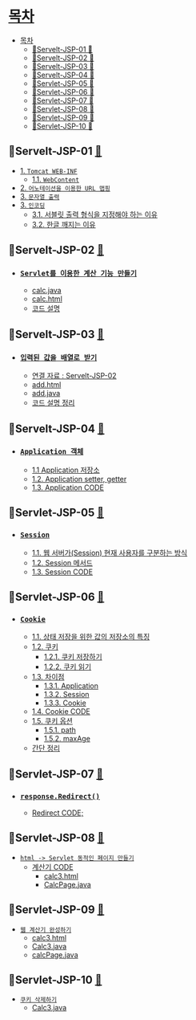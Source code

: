 # [목차](#목차)
- [목차](#목차)
  - [🎈Servelt-JSP-01 📁](#servelt-jsp-01-)
  - [🎈Servelt-JSP-02 📁](#servelt-jsp-02-)
  - [🎈Servelt-JSP-03 📁](#servelt-jsp-03-)
  - [🎈Servelt-JSP-04 📁](#servelt-jsp-04-)
  - [🎈Servlet-JSP-05 📁](#servlet-jsp-05-)
  - [🎈Servlet-JSP-06 📁](#servlet-jsp-06-)
  - [🎈Servlet-JSP-07 📁](#servlet-jsp-07-)
  - [🎈Servlet-JSP-08 📁](#servlet-jsp-08-)
  - [🎈Servlet-JSP-09 📁](#servlet-jsp-09-)
  - [🎈Servlet-JSP-10 📁](#servlet-jsp-10-)

## 🎈Servelt-JSP-01 [📁](Servelt-JSP-01.md)
- [1. `Tomcat WEB-INF`](#1-tomcat-web-inf)
  - [1.1. `WebContent`](#11-webcontent)
- [2. `어노테이션을 이용한 URL 맵핑`](#2-어노테이션을-이용한-url-맵핑)
- [3. `문자열 출력`](#3-문자열-출력)
- [3. `인코딩`](#3-인코딩)
  - [3.1. 서블릿 출력 형식을 지정해야 하는 이유](#31-서블릿-출력-형식을-지정해야-하는-이유)
  - [3.2. 한글 깨지는 이유](#32-한글-깨지는-이유)

## 🎈Servelt-JSP-02 [📁](Servelt-JSP-02.md)
- ### [`Servlet를 이용한 계산 기능 만들기`](#servlet를-이용한-계산-기능-만들기)
  - [calc.java](#calcjava)
  - [calc.html](#calchtml)
  - [코드 설명](#코드-설명)

## 🎈Servelt-JSP-03 [📁](Servelt-JSP-03.md)
- ### [`입력된 값을 배열로 받기`](#입력된-값을-배열로-받기)
    - [연결 자료 : Servelt-JSP-02](#연결-자료--servelt-jsp-02)
  - [add.html](#addhtml)
  - [add.java](#addjava)
  - [코드 설명 정리](#코드-설명-정리)

## 🎈Servelt-JSP-04 [📁](Servelt-JSP-04.md)
- ### [`Application 객체`](#application-객체)
	- [1.1 Application 저장소](#11-application-저장소)
	- [1.2. Application setter, getter](#12-application-setter-getter)
	- [1.3. Application CODE](#13-application-code)

## 🎈Servlet-JSP-05 [📁](Servlet-JSP-05.md)
- ### [`Session`](#1-session)
	- [1.1. 웹 서버가(Session) 현재 사용자를 구분하는 방식](#11-웹-서버가session-현재-사용자를-구분하는-방식)
	- [1.2. Session 메서드](#12-session-메서드)
	- [1.3. Session CODE](#13-session-code)


## 🎈Servlet-JSP-06 [📁](Servlet-JSP-06.md)
- ### [`Cookie`](#cookie)
  - [1.1. 상태 저장을 위한 값의 저장소의 특징](#11-상태-저장을-위한-값의-저장소의-특징)
  - [1.2. 쿠키](#12-쿠키)
    - [1.2.1. 쿠키 저장하기](#121-쿠키-저장하기)
    - [1.2.2. 쿠키 읽기](#122-쿠키-읽기)
  - [1.3. 차이점](#13-차이점)
    - [1.3.1. Application](#131-application)
    - [1.3.2. Session](#132-session)
    - [1.3.3. Cookie](#133-cookie)
  - [1.4. Cookie CODE](#14-cookie-code)
  - [1.5. 쿠키 옵션](#15-쿠키-옵션)
    - [1.5.1. path](#151-path)
    - [1.5.2. maxAge](#152-maxage)
  - [간단 정리](#간단-정리)

## 🎈Servlet-JSP-07 [📁](Servlet-JSP-07.md)
- ### [`response.Redirect()`](#responseredirect)
  - [Redirect CODE;](#redirect-code)

## 🎈Servlet-JSP-08 [📁](Servlet-JSP-08.md)
- [`html -> Servlet 동적인 페이지 만들기`](#동적인-페이지)
  - [계산기 CODE](#계산기-code)
    - [calc3.html](#calc3html)
    - [CalcPage.java](#calcpagejava)

## 🎈Servlet-JSP-09 [📁](Servlet-JSP-09.md)
- [`웹 계산기 완성하기`](#웹-계산기-완성하기)
	- [calc3.html](#calc3html)
	- [Calc3.java](#calc3java)
	- [calcPage.java](#calcpagejava)

## 🎈Servlet-JSP-10 [📁](Servlet-JSP-10.md)
- [`쿠키 삭제하기`](#쿠키-삭제하기)
  - [Calc3.java](#calc3java)